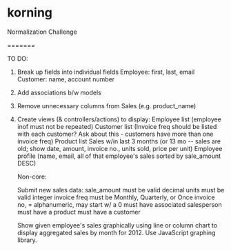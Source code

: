korning
=======

Normalization Challenge

=======

TO DO:

1. Break up fields into individual fields
      Employee: first, last, email
      Customer: name, account number

2. Add associations b/w models

3. Remove unnecessary columns from Sales (e.g. product_name)

4. Create views (& controllers/actions) to display:
      Employee list (employee inof must not be repeated)
      Customer list (Invoice freq should be listed with each customer? Ask about this - customers have more than one invoice freq)
      Product list
      Sales w/in last 3 months (or 13 mo -- sales are old; show date, amount, invoice no., units sold, price per unit)
      Employee profile (name, email, all of that employee's sales sorted by sale_amount DESC)

      Non-core:

      Submit new sales data:
        sale_amount must be valid decimal
        units must be valid integer
        invoice freq must be Monthly, Quarterly, or Once
        invoice no, = alphanumeric, may start w/ a 0
        must have associated salesperson
        must have a product
        must have a customer

      Show given employee's sales graphically using line or column chart to display aggregated sales by month for 2012. Use JavaScript graphing library.

